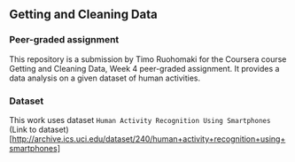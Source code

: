## Getting and Cleaning Data
### Peer-graded assignment

This repository is a submission by Timo Ruohomaki for the Coursera course Getting and Cleaning Data, Week 4 peer-graded assignment.
It provides a data analysis on a given dataset of human activities.

### Dataset

This work uses dataset ``Human Activity Recognition Using Smartphones``
(Link to dataset)[http://archive.ics.uci.edu/dataset/240/human+activity+recognition+using+smartphones]

